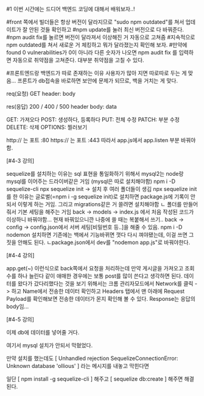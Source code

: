 #1 이번 시간에는 드디어 백엔드 코딩에 대해서 배워보자..!

#front 쪽에서 빌더들은 항상 버전이 달라지므로 "sudo npm outdated"를 쳐서 업데이트가 잘 안된 것들 확인하고
#npm update를 눌러 최신 버전으로 다 바꿔준다.
#npm audit fix를 눌르면 버전이 달라져서 이상해진 거 자동으로 고쳐줌 #지속적으로 npm outdated를 쳐서 새로운 거 체킹하고 뭐가 달라졌는지 확인해 보자. #만약에 found 0 vulnerabilities가 0이 아니라 다른 숫자가 나오면 npm audit fix 를 입력하면 자동으로 취약점을 고쳐준다. 대부분 취약점을 고칠 수 있다.

#프론트엔드랑 백엔드가 따로 존재하는 이유
사용자가 많아 지면 따로따로 두는 게 맞음...
프론트가 db접속을 바로하면 보안에 문제가 되므로, 백을 거치는 게 맞다.

req(요청)
GET
header:
body

res(응답)
200 / 400 / 500
header
body: data

GET: 가져오다
POST: 생성하다, 등록하다
PUT: 전체 수정
PATCH: 부분 수정
DELETE: 삭제
OPTIONS: 찔러보기

http:// 는 포트 :80
https:// 는 포트 :443
따라서 app.js에서 app.listen 부분 바꿔야함.

[#4-3 강의]

sequelize를 설치하는 이유는 sql 표현을 통일화하기 위해서
mysql2는 node랑 mysql를 이어주는 드라이버같은 거임 (mysql은 따로 설치해야함)
npm i -D sequelize-cli
npx sequelize init -> 설치 후 여러 폴더들이 생김
npx sequelize init를 한 이유는 글로벌(=npm i -g sequelize init)로 설치하면 package.js에 기록이 안되서 이렇게 하는 거임. 그리고 migrations같은 거 쓸려면 설치해야함
ㄴ 폴더를 만들어줘서 기본 세팅을 해주는 거임
back -> models -> index.js 에서 처음 작성된 코드가 이상하니 바꿔야함... 현재 바꿔있으니깐 나중에 쓸 때는 복붙해서 쓰기..
back -> config -> config.json에서 서버 세팅[비밀번호 등..]을 해줄 수 있음.
npm i -D nodemon 설치하면 기존에는 백에서 기능바뀌면 껏다 다시 껴야됐는데, 이걸 쓰면 그 짓을 안해도 된다.
ㄴpackage.json에서 dev를 "nodemon app.js"로 바꿔야한다.

[#4-4 강의]

app.get(~) 이런식으로 back쪽에서 요청을 처리하는데 만약 게시글을 가져오고 조회수를 하나 늘린다 같이 애매한 경우에는 보통 post를 많이 쓴다고 생각하면 된다.
데이터를 왔다가 갔다리했다는 것을 보기 위해서는 크롬 관리자모드에서 Network를 클릭 -> 하고 Name에서 전송한 데이터 확인하고 Headers 탭에서 맨 아래에 Request Payload를 확인해보면 전송한 데이터가 몬지 확인해 볼 수 있다.
Response는 응답의 body임...

[#4-5 강의]

이제 db에 데이터를 넣어줄 거다.

여기서 mysql 설치가 안되서 막혔었다.

만약 설치를 했는데도 [ Unhandled rejection SequelizeConnectionError: Unknown database 'ollious' ] 라는 메시지를 내놓고 막힌다면

일단 [ npm install -g sequelize-cli ] 해주고 [ sequelize db:create ] 해주면 해결된다.

